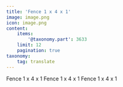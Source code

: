 ```yaml
---
title: 'Fence 1 x 4 x 1'
image: image.png
icon: image.png
content:
    items:
        '@taxonomy.part': 3633
    limit: 12
    pagination: true
taxonomy:
    tag: translate
---
```


Fence 1 x 4 x 1
Fence 1 x 4 x 1
Fence 1 x 4 x 1
